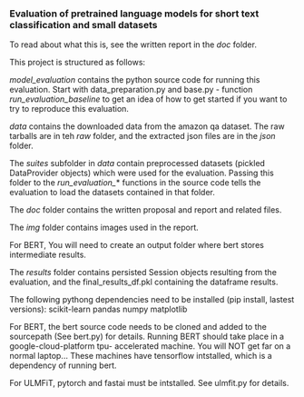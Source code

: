 ### Evaluation of pretrained language models for short text classification and small datasets
To read about what this is, see the written report in the *doc* folder. 

This project is structured as follows:

*model_evaluation* contains the python source code for running this evaluation. 
Start with data_preparation.py and base.py - function *run_evaluation_baseline* to get an
idea of how to get started if you want to try to reproduce this evaluation.

*data* contains the downloaded data from the amazon qa dataset. The raw tarballs are in teh *raw* folder, 
and the extracted json files are in the *json* folder. 

The *suites* subfolder in *data* contain preprocessed datasets (pickled DataProvider objects)
which were used for the evaluation. Passing this folder to the *run_evaluation_** functions in 
the source code tells the evaluation to load the datasets contained in that folder. 

The *doc* folder contains the written proposal and report and related files.

The *img* folder contains images used in the report. 

For BERT, You will need to create an output folder where bert stores intermediate results. 

The *results* folder contains persisted Session objects resulting from the evaluation, and 
the final_results_df.pkl containing the dataframe results. 

The following pythong dependencies need to be installed (pip install, lastest versions):
scikit-learn
pandas
numpy
matplotlib

For BERT, the bert source code needs to be cloned and added to the sourcepath (See bert.py) for details. 
Running BERT should take place in a google-cloud-platform tpu- accelerated machine. 
You will NOT get far on a normal laptop... These machines have tensorflow intstalled, which is a 
dependency of running bert. 

For ULMFiT, pytorch and fastai must be intstalled. See ulmfit.py for details. 

 

 